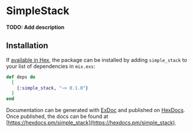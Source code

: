 # SimpleStack

**TODO: Add description**

## Installation

If [available in Hex](https://hex.pm/docs/publish), the package can be installed
by adding `simple_stack` to your list of dependencies in `mix.exs`:

```elixir
def deps do
  [
    {:simple_stack, "~> 0.1.0"}
  ]
end
```

Documentation can be generated with [ExDoc](https://github.com/elixir-lang/ex_doc)
and published on [HexDocs](https://hexdocs.pm). Once published, the docs can
be found at [https://hexdocs.pm/simple_stack](https://hexdocs.pm/simple_stack).

